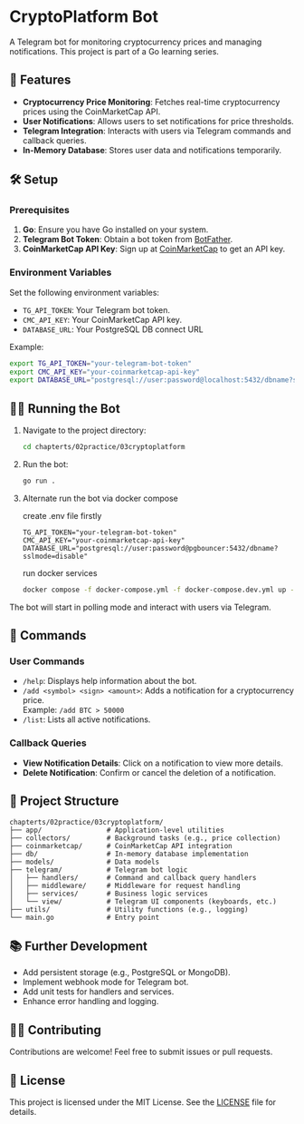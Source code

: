 # CryptoPlatform Bot

A Telegram bot for monitoring cryptocurrency prices and managing notifications. This project is part of a Go learning series.

## 🚀 Features

- **Cryptocurrency Price Monitoring**: Fetches real-time cryptocurrency prices using the CoinMarketCap API.
- **User Notifications**: Allows users to set notifications for price thresholds.
- **Telegram Integration**: Interacts with users via Telegram commands and callback queries.
- **In-Memory Database**: Stores user data and notifications temporarily.

## 🛠 Setup

### Prerequisites

1. **Go**: Ensure you have Go installed on your system.
2. **Telegram Bot Token**: Obtain a bot token from [BotFather](https://core.telegram.org/bots#botfather).
3. **CoinMarketCap API Key**: Sign up at [CoinMarketCap](https://coinmarketcap.com/) to get an API key.

### Environment Variables

Set the following environment variables:

- `TG_API_TOKEN`: Your Telegram bot token.
- `CMC_API_KEY`: Your CoinMarketCap API key.
- `DATABASE_URL`: Your PostgreSQL DB connect URL

Example:

```bash
export TG_API_TOKEN="your-telegram-bot-token"
export CMC_API_KEY="your-coinmarketcap-api-key"
export DATABASE_URL="postgresql://user:password@localhost:5432/dbname?sslmode=disable"
```

## 🏃‍♂️ Running the Bot

1. Navigate to the project directory:

   ```bash
   cd chapterts/02practice/03cryptoplatform
   ```

2. Run the bot:

   ```bash
   go run .
   ```

2. Alternate run the bot via docker compose

   create .env file firstly
   ```env
   TG_API_TOKEN="your-telegram-bot-token"
   CMC_API_KEY="your-coinmarketcap-api-key"
   DATABASE_URL="postgresql://user:password@pgbouncer:5432/dbname?sslmode=disable"
   ```

   run docker services
   ```bash
   docker compose -f docker-compose.yml -f docker-compose.dev.yml up -d
   ```

The bot will start in polling mode and interact with users via Telegram.

## 📖 Commands

### User Commands

- `/help`: Displays help information about the bot.
- `/add <symbol> <sign> <amount>`: Adds a notification for a cryptocurrency price.  
  Example: `/add BTC > 50000`
- `/list`: Lists all active notifications.

### Callback Queries

- **View Notification Details**: Click on a notification to view more details.
- **Delete Notification**: Confirm or cancel the deletion of a notification.

## 🔧 Project Structure

```
chapterts/02practice/03cryptoplatform/
├── app/                # Application-level utilities
├── collectors/         # Background tasks (e.g., price collection)
├── coinmarketcap/      # CoinMarketCap API integration
├── db/                 # In-memory database implementation
├── models/             # Data models
├── telegram/           # Telegram bot logic
│   ├── handlers/       # Command and callback query handlers
│   ├── middleware/     # Middleware for request handling
│   ├── services/       # Business logic services
│   └── view/           # Telegram UI components (keyboards, etc.)
├── utils/              # Utility functions (e.g., logging)
└── main.go             # Entry point
```

## 📚 Further Development

- Add persistent storage (e.g., PostgreSQL or MongoDB).
- Implement webhook mode for Telegram bot.
- Add unit tests for handlers and services.
- Enhance error handling and logging.

## 🧑‍💻 Contributing

Contributions are welcome! Feel free to submit issues or pull requests.

## 📜 License

This project is licensed under the MIT License. See the [LICENSE](../../../LICENSE) file for details.